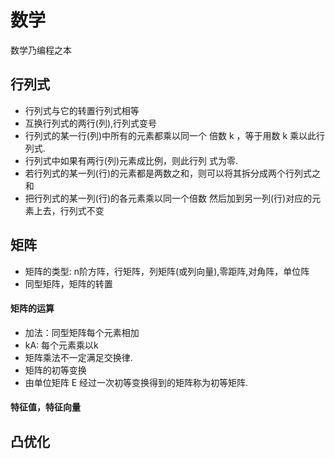 # 数学
数学乃编程之本
## 行列式
- 行列式与它的转置行列式相等
- 互换行列式的两行(列),行列式变号
- 行列式的某一行(列)中所有的元素都乘以同一个 倍数 k ，等于用数 k 乘以此行列式.
- 行列式中如果有两行(列)元素成比例，则此行列 式为零.
- 若行列式的某一列(行)的元素都是两数之和，则可以将其拆分成两个行列式之和
- 把行列式的某一列(行)的各元素乘以同一个倍数 然后加到另一列(行)对应的元素上去，行列式不变
## 矩阵
- 矩阵的类型: n阶方阵，行矩阵，列矩阵(或列向量),零距阵,对角阵，单位阵
- 同型矩阵，矩阵的转置
#### 矩阵的运算
- 加法：同型矩阵每个元素相加
- kA: 每个元素乘以k
- 矩阵乘法不一定满足交换律.
- 矩阵的初等变换
- 由单位矩阵 E 经过一次初等变换得到的矩阵称为初等矩阵.
#### 特征值，特征向量 
## 凸优化
